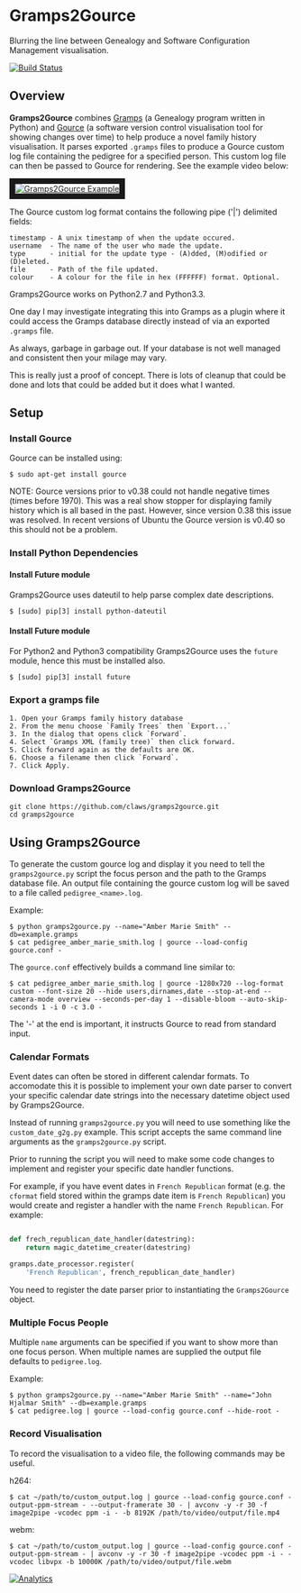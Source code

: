 # Gramps2Gource

Blurring the line between Genealogy and Software Configuration Management visualisation.

[![Build Status](https://travis-ci.org/claws/gramps2gource.png?branch=master)](https://travis-ci.org/claws/gramps2gource)

## Overview

**Gramps2Gource** combines [Gramps](http://gramps-project.org/) (a Genealogy program written in Python) and [Gource](https://code.google.com/p/gource/) (a software version control visualisation tool for showing  changes over time) to help produce a novel family history visualisation. It parses exported `.gramps` files to produce a Gource custom log file containing the pedigree for a specified person. This custom log file can then be passed to Gource for rendering. See the example video below:

<a href="http://www.youtube.com/watch?feature=player_embedded&v=sPtTTv6d0s8
" target="_blank"><img src="http://i1.ytimg.com/vi/sPtTTv6d0s8/mqdefault.jpg"
alt="Gramps2Gource Example" border="10" /></a>


The Gource custom log format contains the following pipe ('|') delimited fields:

    timestamp - A unix timestamp of when the update occured.
    username  - The name of the user who made the update.
    type      - initial for the update type - (A)dded, (M)odified or (D)eleted.
    file      - Path of the file updated.
    colour    - A colour for the file in hex (FFFFFF) format. Optional.

Gramps2Gource works on Python2.7 and Python3.3.

One day I may investigate integrating this into Gramps as a plugin where it could access the Gramps database directly instead of via an exported `.gramps` file.

As always, garbage in garbage out. If your database is not well managed and consistent then your milage may vary.

This is really just a proof of concept. There is lots of cleanup that could be done and lots that could be added but it does what I wanted.

## Setup

### Install Gource

Gource can be installed using:

    $ sudo apt-get install gource

NOTE: Gource versions prior to v0.38 could not handle negative times (times before 1970). This was a real show stopper for displaying family history which is all based in the past. However, since version 0.38 this issue was resolved. In recent versions of Ubuntu the Gource version is v0.40 so this should not be a problem.

### Install Python Dependencies

#### Install Future module

Gramps2Gource uses dateutil to help parse complex date descriptions.

    $ [sudo] pip[3] install python-dateutil

#### Install Future module

For Python2 and Python3 compatibility Gramps2Gource uses the `future` module, hence this must be installed also.

    $ [sudo] pip[3] install future

### Export a gramps file

    1. Open your Gramps family history database
    2. From the menu choose `Family Trees` then `Export...`
    3. In the dialog that opens click `Forward`.
    4. Select `Gramps XML (family tree)` then click forward.
    5. Click forward again as the defaults are OK.
    6. Choose a filename then click `Forward`.
    7. Click Apply.

### Download Gramps2Gource

	git clone https://github.com/claws/gramps2gource.git
	cd gramps2gource


## Using Gramps2Gource

To generate the custom gource log and display it you need to tell the `gramps2gource.py` script the focus person and the path to the Gramps database file. An output file containing the gource custom log will be saved to a file called `pedigree_<name>.log`.

Example:

    $ python gramps2gource.py --name="Amber Marie Smith" --db=example.gramps
    $ cat pedigree_amber_marie_smith.log | gource --load-config gource.conf -

The `gource.conf` effectively builds a command line similar to:

    $ cat pedigree_amber_marie_smith.log | gource -1280x720 --log-format custom --font-size 20 --hide users,dirnames,date --stop-at-end --camera-mode overview --seconds-per-day 1 --disable-bloom --auto-skip-seconds 1 -i 0 -c 3.0 -

The '-' at the end is important, it instructs Gource to read from standard input.


### Calendar Formats

Event dates can often be stored in different calendar formats. To accomodate
this it is possible to implement your own date parser to convert your specific
calendar date strings into the necessary datetime object used by Gramps2Gource.

Instead of running `gramps2gource.py` you will need to use something like the
`custom_date_g2g.py` example. This script accepts the same command line
arguments as the `gramps2gource.py` script.

Prior to running the script you will need to make some code changes to
implement and register your specific date handler functions.

For example, if you have event dates in `French Republican` format (e.g. the
`cformat` field stored within the gramps date item is `French Republican`) you
would create and register a handler with the name `French Republican`. For
example:

``` python

def frech_republican_date_handler(datestring):
    return magic_datetime_creater(datestring)

gramps.date_processor.register(
    'French Republican', french_republican_date_handler)
```

You need to register the date parser prior to instantiating the
`Gramps2Gource` object.


### Multiple Focus People

Multiple `name` arguments can be specified if you want to show more than one focus person. When multiple names are supplied the output file defaults to `pedigree.log`.

Example:

    $ python gramps2gource.py --name="Amber Marie Smith" --name="John Hjalmar Smith" --db=example.gramps
    $ cat pedigree.log | gource --load-config gource.conf --hide-root -



### Record Visualisation

To record the visualisation to a video file, the following commands may be useful.

h264:

    $ cat ~/path/to/custom_output.log | gource --load-config gource.conf -output-ppm-stream - --output-framerate 30 - | avconv -y -r 30 -f image2pipe -vcodec ppm -i - -b 8192K /path/to/video/output/file.mp4

webm:

    $ cat ~/path/to/custom_output.log | gource --load-config gource.conf -output-ppm-stream - | avconv -y -r 30 -f image2pipe -vcodec ppm -i - -vcodec libvpx -b 10000K /path/to/video/output/file.webm

[![Analytics](https://ga-beacon.appspot.com/UA-29867375-2/gramps2gource/readme?pixel)](https://github.com/claws/gramps2gource)
